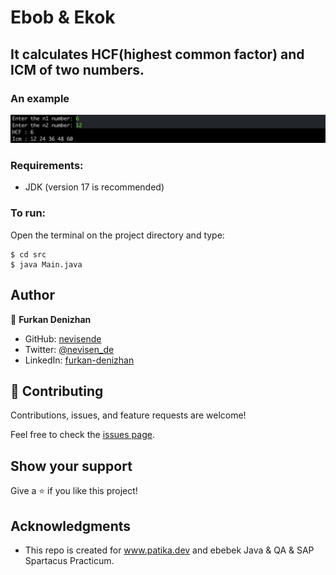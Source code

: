 # Ebob & Ekok
## It calculates HCF(highest common factor) and ICM of two numbers.
### An example
![An screenshot of the program](./ss-example.png)

### Requirements:
* JDK (version 17 is recommended)

### To run:
Open the terminal on the project directory and type:

```
$ cd src
$ java Main.java
```
## Author

👤 **Furkan Denizhan**

- GitHub: [nevisende](https://github.com/nevisende)
- Twitter: [@nevisen_de](https://twitter.com/nevisen_de)
- LinkedIn: [furkan-denizhan](https://www.linkedin.com/in/furkan-denizhan/)

## 🤝 Contributing

Contributions, issues, and feature requests are welcome!

Feel free to check the [issues page](../../issues/).

## Show your support

Give a ⭐️ if you like this project!

## Acknowledgments

- This repo is created for  www.patika.dev and ebebek Java & QA & SAP Spartacus Practicum.
